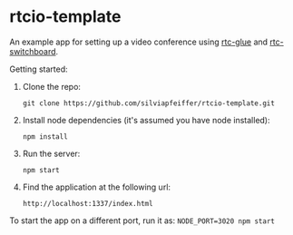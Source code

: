 rtcio-template
==============

An example app for setting up a video conference using [rtc-glue](https://github.com/rtc-io/rtc-glue) and [rtc-switchboard](https://github.com/rtc-io/rtc-switchboard).

Getting started:

1. Clone the repo:
    ```
    git clone https://github.com/silviapfeiffer/rtcio-template.git
    ```

2. Install node dependencies (it's assumed you have node installed):
    ```
    npm install
    ```

3. Run the server:
    ```
    npm start
    ```

4. Find the application at the following url:
    ```
    http://localhost:1337/index.html
    ```

To start the app on a different port, run it as:
    ```
    NODE_PORT=3020 npm start
    ```
